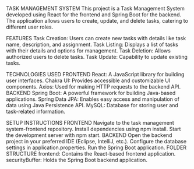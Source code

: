 TASK MANAGEMENT SYSTEM
This project is a Task Management System developed using React for the frontend and Spring Boot for the backend. The application allows users to create, update, and delete tasks, catering to different user roles.

FEATURES
Task Creation: Users can create new tasks with details like task name, description, and assignment.
Task Listing: Displays a list of tasks with their details and options for management.
Task Deletion: Allows authorized users to delete tasks.
Task Update: Capability to update existing tasks.

TECHNOLOGIES USED
FRONTEND
React: A JavaScript library for building user interfaces.
Chakra UI: Provides accessible and customizable UI components.
Axios: Used for making HTTP requests to the backend API.
BACKEND
Spring Boot: A powerful framework for building Java-based applications.
Spring Data JPA: Enables easy access and manipulation of data using Java Persistence API.
MySQL: Database for storing user and task-related information.

SETUP INSTRUCTIONS
FRONTEND
Navigate to the task management system-frontend repository.
Install dependencies using npm install.
Start the development server with npm start.
BACKEND
Open the backend project in your preferred IDE (Eclipse, IntelliJ, etc.).
Configure the database settings in application.properties.
Run the Spring Boot application.
FOLDER STRUCTURE
frontend: Contains the React-based frontend application.
securityBuffer: Holds the Spring Boot backend application.

